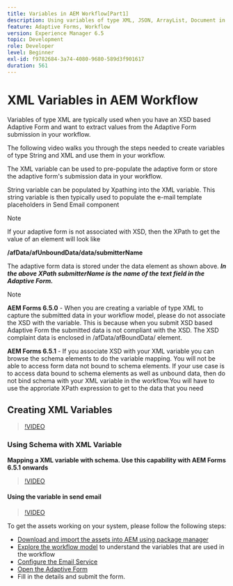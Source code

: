 ```yaml
---
title: Variables in AEM Workflow[Part1]
description: Using variables of type XML, JSON, ArrayList, Document in an AEM workflow
feature: Adaptive Forms, Workflow
version: Experience Manager 6.5
topic: Development
role: Developer
level: Beginner
exl-id: f9782684-3a74-4080-9680-589d3f901617
duration: 561
---
```

# XML Variables in AEM Workflow

Variables of type XML are typically used when you have an XSD based Adaptive Form and want to extract values from the Adaptive Form submission in your workflow.

The following video walks you through the steps needed to create variables of type String and XML and use them in your workflow.

The XML variable can be used to pre-populate the adaptive form or store the adaptive form's submission data in your workflow.

String variable can be populated by Xpathing into the XML variable. This string variable is then typically used to populate the e-mail template placeholders in Send Email component

>[!NOTE]
>
>If your adaptive form is not associated with XSD, then the XPath to get the value of an element will look like 
>
>**/afData/afUnboundData/data/submitterName**

The adaptive form data is stored under the data element as shown above. **_In the above XPath submitterName is the name of the text field in the Adaptive Form._**

>[!NOTE]
>
>**AEM Forms 6.5.0** - When you are creating a variable of type XML to capture the submitted data in your workflow model, please do not associate the XSD with the variable. This is because when you submit XSD based Adaptive Form the submitted data is not compliant with the XSD. The XSD complaint data is enclosed in /afData/afBoundData/ element.
>
>**AEM Forms 6.5.1** - If you associate XSD with your XML variable you can browse the schema elements to do the variable mapping. You will not be able to access  form data not bound to schema elements. If your use case is to access data bound to schema elements as well as unbound data, then do not bind schema with your XML variable in the workflow.You will have to use the approriate XPath expression to get to the data that you need

## Creating XML Variables

>[!VIDEO](https://video.tv.adobe.com/v/26440?quality=12&learn=on)

### Using Schema with XML Variable

**Mapping a XML variable with schema. Use this capability with AEM Forms 6.5.1 onwards**

>[!VIDEO](https://video.tv.adobe.com/v/28098?quality=12&learn=on)

#### Using the variable in send email

>[!VIDEO](https://video.tv.adobe.com/v/26441?quality=12&learn=on)

To get the assets working on your system, please follow the following steps:

* [Download and import the assets into AEM using package manager](assets/xmlandstringvariable.zip)
* [Explore the workflow model](http://localhost:4502/editor.html/conf/global/settings/workflow/models/vacationrequest.html) to understand the variables that are used in the workflow
* [Configure the Email Service](https://helpx.adobe.com/experience-manager/6-5/sites/administering/using/notification.html#ConfiguringtheMailService)
* [Open the Adaptive Form](http://localhost:4502/content/dam/formsanddocuments/applicationfortimeoff/jcr:content?wcmmode=disabled)
* Fill in the details and submit the form.
